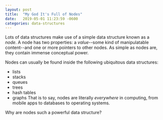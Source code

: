 ```yaml
---
layout: post
title:  "My God It's Full of Nodes"
date:   2019-05-01 11:23:59 -0600
categories: data-structures
---
```

Lots of data structures make use of a simple data structure known as a _node_.
A node has two properties: a _value_--some kind of manipulatable content--and
one or more pointers to other nodes. As simple as nodes are, they contain
immense conceptual power.

Nodes can usually be found inside the following ubiquitous data structures:
- lists
- stacks
- queues
- trees
- hash tables
- graphs
That is to say, nodes are literally _everywhere_ in computing, from mobile apps
to databases to operating systems.

Why are nodes such a powerful data structure? 
